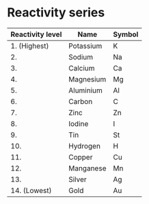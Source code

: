 # Reactivity series

| Reactivity level | Name      | Symbol  |
| ---------------- | --------- | ------  |
| 1. (Highest)     | Potassium | K       |
| 2.               | Sodium    | Na      |
| 3.               | Calcium   | Ca      |
| 4.               | Magnesium | Mg      |
| 5.               | Aluminium | Al      |
| 6.               | Carbon    | C       |
| 7.               | Zinc      | Zn      |
| 8.               | Iodine    | I       |
| 9.               | Tin       | St      |
| 10.              | Hydrogen  | H       |
| 11.              | Copper    | Cu      |
| 12.              | Manganese | Mn      |
| 13.              | Silver    | Ag      |
| 14. (Lowest)     | Gold      | Au      |
